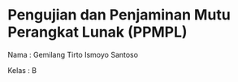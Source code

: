 # Pengujian dan Penjaminan Mutu Perangkat Lunak (PPMPL)

Nama : Gemilang Tirto Ismoyo Santoso

Kelas : B
